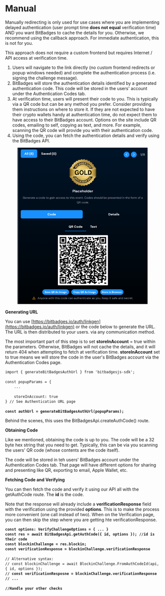 # Manual

Manually redirecting is only used for use cases where you are implementing delayed authentication (user prompt time **does not equal** verification time) AND you want BitBadges to cache the details for you. Otherwise, we recommend using the callback approach. For immediate authentication, this is not for you.

This approach does not require a custom frontend but requires Internet / API access at verification time.&#x20;

1. Users will navigate to the link directly (no custom frontend redirects or popup windows needed) and complete the authentication process (i.e. signing the challenge message).&#x20;
2. BitBadges will store the authentication details identified by a generated authentication code. This code will be stored in the users' account under the Authentication Codes tab.
3. At verification time, users will present their code to you. This is typically via a QR code but can be any method you prefer. Consider providing them instructions on where to store it. If they are not expected to have their crypto wallets handy at authentication time, do not expect them to have access to their BitBadges account. Options on the site include QR codes, emailing to self, copying as text, and more. For example, scanning the QR code will provide you with their authentication code.
4. Using the code, you can fetch the authentication details and verify using the BitBadges API.

<figure><img src="../../../.gitbook/assets/image.png" alt="" width="539"><figcaption></figcaption></figure>

**Generating URL**

You can use [https://bitbadges.io/auth/linkgen](https://bitbadges.io/auth/linkgen) or the code below to generate the URL. The URL is then distributed to your users. via any communication method.

The most important part of this step is to set **storeInAccount** = true within the parameters. Otherwise, BItBadges will not cache the details, and it will return 404 when attempting to fetch at verification time. **storeInAccount** set to true means we will store the code in the user's BitBadges account via the Authentication Codes page.&#x20;

<pre class="language-typescript"><code class="lang-typescript">import { generateBitBadgesAuthUrl } from 'bitbadgesjs-sdk';

const popupParams = { 
    ...
    
    storeInAccount: true
} // See Authentication URL page

<strong>const authUrl = generateBitBadgesAuthUrl(popupParams);
</strong></code></pre>

Behind the scenes, this uses the BitBadgesApi.createAuthCode() route.

**Obtaining Code**

Like we mentioned, obtaining the code is up to you. The code will be a 32 byte hex string that you need to get. Typically, this can be via you scanning the users' QR code (whose contents are the code itself).&#x20;

The code will be stored in teh users' BitBadges account under the Authentication Codes tab. That page will have different options for sharing and presenting like QR, exporting to email,  Apple Wallet, etc.

**Fetching Code and Verifying**

You can then fetch the code and verify it using our API all with the getAuthCode route. The **id** is the code.&#x20;

Note that the response will already include a **verificationResponse** field with the verification using the provided **options**. This is to make the process more convenient (one call instead of two). When on the Verification page, you can then skip the step where you are getting hte verificationResponse.

<pre class="language-typescript"><code class="lang-typescript"><strong>const options: VerifyChallengeOptions = { ... }
</strong><strong>const res = await BitBadgesApi.getAuthCode({ id, options }); //id is their code
</strong><strong>const blockinChallenge = res.blockin;
</strong><strong>const verificationResponse = blockinChallenge.verificationResponse
</strong><strong>
</strong>// Alternative syntax: 
// const blockinChallenge = await BlockinChallenge.FromAuthCodeId(api, { id, options });
<strong>// const verificationResposne = blockinChallenge.verificationResponse
</strong><strong>// ...
</strong><strong>
</strong><strong>//Handle your other checks
</strong></code></pre>
